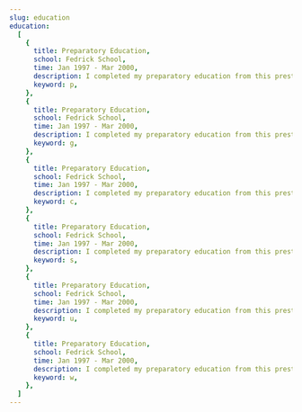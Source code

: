 ```yaml
---
slug: education
education:
  [
    {
      title: Preparatory Education,
      school: Fedrick School,
      time: Jan 1997 - Mar 2000,
      description: I completed my preparatory education from this prestigious institution. I successful completed all the credits without any fallout and got A grade overall.,
      keyword: p,
    },
    {
      title: Preparatory Education,
      school: Fedrick School,
      time: Jan 1997 - Mar 2000,
      description: I completed my preparatory education from this prestigious institution. I successful completed all the credits without any fallout and got A grade overall.,
      keyword: g,
    },
    {
      title: Preparatory Education,
      school: Fedrick School,
      time: Jan 1997 - Mar 2000,
      description: I completed my preparatory education from this prestigious institution. I successful completed all the credits without any fallout and got A grade overall.,
      keyword: c,
    },
    {
      title: Preparatory Education,
      school: Fedrick School,
      time: Jan 1997 - Mar 2000,
      description: I completed my preparatory education from this prestigious institution. I successful completed all the credits without any fallout and got A grade overall.,
      keyword: s,
    },
    {
      title: Preparatory Education,
      school: Fedrick School,
      time: Jan 1997 - Mar 2000,
      description: I completed my preparatory education from this prestigious institution. I successful completed all the credits without any fallout and got A grade overall.,
      keyword: u,
    },
    {
      title: Preparatory Education,
      school: Fedrick School,
      time: Jan 1997 - Mar 2000,
      description: I completed my preparatory education from this prestigious institution. I successful completed all the credits without any fallout and got A grade overall.,
      keyword: w,
    },
  ]
---
```

